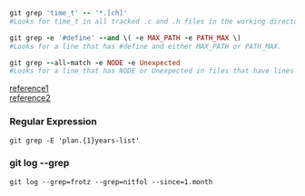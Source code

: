 ```ruby
git grep 'time_t' -- '*.[ch]'
#Looks for time_t in all tracked .c and .h files in the working directory and its subdirectories.

git grep -e '#define' --and \( -e MAX_PATH -e PATH_MAX \)
#Looks for a line that has #define and either MAX_PATH or PATH_MAX.

git grep --all-match -e NODE -e Unexpected
#Looks for a line that has NODE or Unexpected in files that have lines that match both.
```

[reference1](http://travisjeffery.com/b/2012/02/search-a-git-repo-like-a-ninja/)<br/>
[reference2](https://www.kernel.org/pub/software/scm/git/docs/git-grep.html)


### Regular Expression


```
git grep -E 'plan.{1}years-list' 
```

### git log --grep 

```
git log --grep=frotz --grep=nitfol --since=1.month
```
